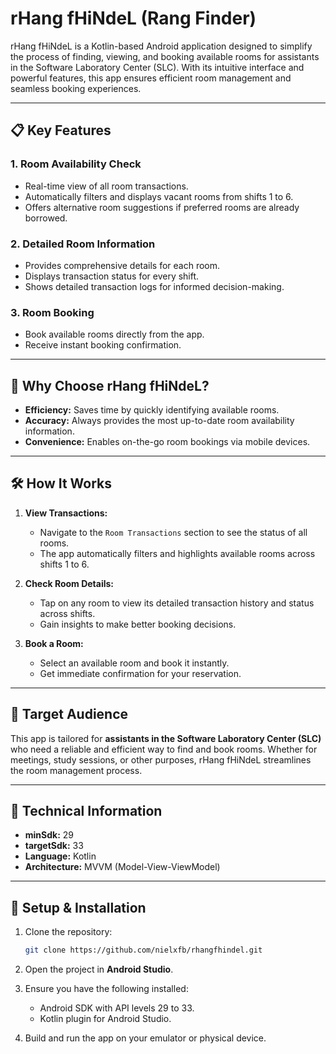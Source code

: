# rHang fHiNdeL (Rang Finder)

rHang fHiNdeL is a Kotlin-based Android application designed to simplify the process of finding, viewing, and booking available rooms for assistants in the Software Laboratory Center (SLC). With its intuitive interface and powerful features, this app ensures efficient room management and seamless booking experiences.

---

## 📋 Key Features

### 1. **Room Availability Check**
- Real-time view of all room transactions.
- Automatically filters and displays vacant rooms from shifts 1 to 6.
- Offers alternative room suggestions if preferred rooms are already borrowed.

### 2. **Detailed Room Information**
- Provides comprehensive details for each room.
- Displays transaction status for every shift.
- Shows detailed transaction logs for informed decision-making.

### 3. **Room Booking**
- Book available rooms directly from the app.
- Receive instant booking confirmation.

---

## 🚀 Why Choose rHang fHiNdeL?

- **Efficiency:** Saves time by quickly identifying available rooms.
- **Accuracy:** Always provides the most up-to-date room availability information.
- **Convenience:** Enables on-the-go room bookings via mobile devices.

---

## 🛠️ How It Works

1. **View Transactions:**
   - Navigate to the `Room Transactions` section to see the status of all rooms.
   - The app automatically filters and highlights available rooms across shifts 1 to 6.

2. **Check Room Details:**
   - Tap on any room to view its detailed transaction history and status across shifts.
   - Gain insights to make better booking decisions.

3. **Book a Room:**
   - Select an available room and book it instantly.
   - Get immediate confirmation for your reservation.

---

## 🎯 Target Audience

This app is tailored for **assistants in the Software Laboratory Center (SLC)** who need a reliable and efficient way to find and book rooms. Whether for meetings, study sessions, or other purposes, rHang fHiNdeL streamlines the room management process.

---

## 📱 Technical Information

- **minSdk:** 29  
- **targetSdk:** 33  
- **Language:** Kotlin  
- **Architecture:** MVVM (Model-View-ViewModel)  

---

## 🚧 Setup & Installation

1. Clone the repository:
   ```bash
   git clone https://github.com/nielxfb/rhangfhindel.git
   ```

2. Open the project in **Android Studio**.

3. Ensure you have the following installed:
   - Android SDK with API levels 29 to 33.
   - Kotlin plugin for Android Studio.

4. Build and run the app on your emulator or physical device.

